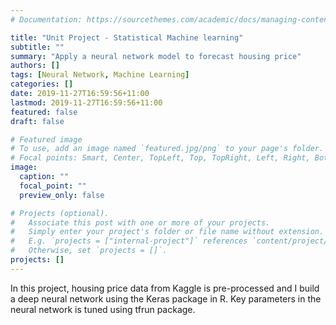 ```yaml
---
# Documentation: https://sourcethemes.com/academic/docs/managing-content/

title: "Unit Project - Statistical Machine learning"
subtitle: ""
summary: "Apply a neural network model to forecast housing price"
authors: []
tags: [Neural Network, Machine Learning]
categories: []
date: 2019-11-27T16:59:56+11:00
lastmod: 2019-11-27T16:59:56+11:00
featured: false
draft: false

# Featured image
# To use, add an image named `featured.jpg/png` to your page's folder.
# Focal points: Smart, Center, TopLeft, Top, TopRight, Left, Right, BottomLeft, Bottom, BottomRight.
image:
  caption: ""
  focal_point: ""
  preview_only: false

# Projects (optional).
#   Associate this post with one or more of your projects.
#   Simply enter your project's folder or file name without extension.
#   E.g. `projects = ["internal-project"]` references `content/project/deep-learning/index.md`.
#   Otherwise, set `projects = []`.
projects: []
---
```

In this project, housing price data from Kaggle is pre-processed and I build a deep neural network using the Keras package in R. Key parameters in the neural network is tuned using tfrun package. 
